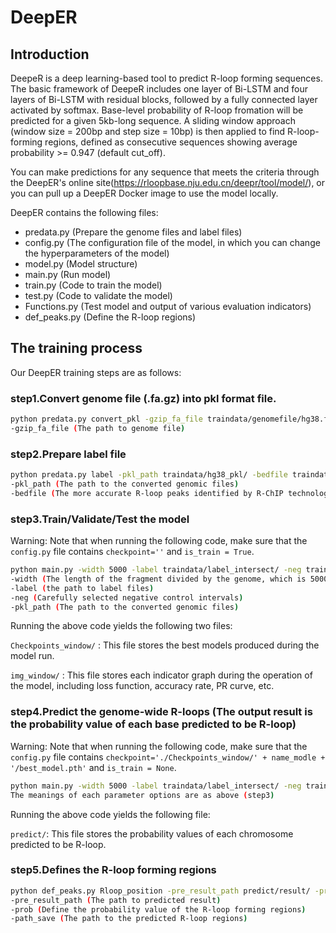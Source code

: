 # DeepER

## Introduction

DeepeR is a deep learning-based tool to predict R-loop forming sequences. The basic framework of DeepeR includes one layer of Bi-LSTM and four layers of Bi-LSTM with residual blocks, followed by a fully connected layer activated by softmax. Base-level probability of R-loop fromation will be predicted for a given 5kb-long sequence. A sliding window approach (window size = 200bp and step size = 10bp) is then applied to find R-loop-forming regions, defined as consecutive sequences showing average probability >= 0.947 (default cut_off).

You can make predictions for any sequence that meets the criteria through the DeepER's online site(https://rloopbase.nju.edu.cn/deepr/tool/model/), or you can pull up a DeepER Docker image to use the model locally.

DeepER contains the following files:

- predata.py (Prepare the genome files and label files)
- config.py (The configuration file of the model, in which you can change the hyperparameters of the model)
- model.py (Model structure)
- main.py (Run model)
- train.py (Code to train the model)
- test.py (Code to validate the model)
- Functions.py (Test model and output of various evaluation indicators)
- def_peaks.py (Define the R-loop regions)

## The training process

Our DeepER training steps are as follows:

### step1.Convert genome file (.fa.gz) into pkl format file.

```bash
python predata.py convert_pkl -gzip_fa_file traindata/genomefile/hg38.fa.gz
-gzip_fa_file (The path to genome file)
```

### step2.Prepare label file

```bash
python predata.py label -pkl_path traindata/hg38_pkl/ -bedfile traindata/RChIP.intersect.bed
-pkl_path (The path to the converted genomic files)
-bedfile (The more accurate R-loop peaks identified by R-ChIP technology in the paper)
```

### step3.Train/Validate/Test the model

Warning: Note that when running the following code, make sure that the `config.py` file contains `checkpoint=''` and `is_train = True`.

```bash
python main.py -width 5000 -label traindata/label_intersect/ -neg traindata/neg_5k.bed -pkl_path traindata/hg38_pkl/
-width (The length of the fragment divided by the genome, which is 5000bp by default in this paper)
-label (the path to label files)
-neg (Carefully selected negative control intervals)
-pkl_path (The path to the converted genomic files)
```

Running the above code yields the following two files:

`Checkpoints_window/` : This file stores the best models produced during the model run.

`img_window/`                  : This file stores each indicator graph during the operation of the model, including loss function, accuracy rate, PR curve, etc.

### step4.Predict the genome-wide R-loops (The output result is the probability value of each base predicted to be R-loop)

Warning: Note that when running the following code, make sure that the `config.py` file contains `checkpoint='./Checkpoints_window/' + name_modle + '/best_model.pth'` and `is_train = None`.

```bash
python main.py -width 5000 -label traindata/label_intersect/ -neg traindata/negtest.bed -pkl_path traindata/hg38_pkl/
The meanings of each parameter options are as above (step3)
```

Running the above code yields the following file:

`predict/`: This file stores the probability values of each chromosome predicted to be R-loop.

### step5.Defines the R-loop forming regions

```bash
python def_peaks.py Rloop_position -pre_result_path predict/result/ -prob 0.947 -path_save predict/Res_Bidir_LSTM/
-pre_result_path (The path to predicted result)
-prob (Define the probability value of the R-loop forming regions)
-path_save (The path to the predicted R-loop regions)
```









